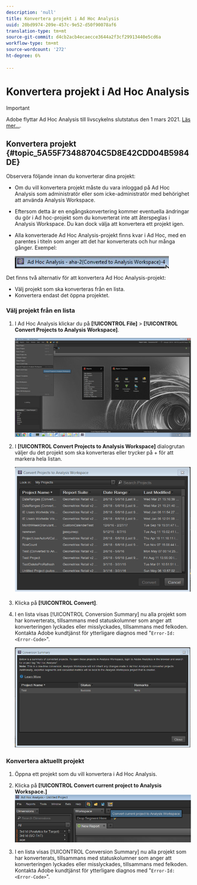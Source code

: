 ```yaml
---
description: 'null'
title: Konvertera projekt i Ad Hoc Analysis
uuid: 20bd9974-209e-457c-9e52-d50f90078af6
translation-type: tm+mt
source-git-commit: d4cb2acb4ecaecce3644a2f3cf29913440e5cd6a
workflow-type: tm+mt
source-wordcount: '272'
ht-degree: 6%

---
```



# Konvertera projekt i Ad Hoc Analysis

>[!IMPORTANT]
>
>Adobe flyttar Ad Hoc Analysis till livscykelns slutstatus den 1 mars 2021. [Läs mer...](https://adobe.ly/discoverworkspace).

## Konvertera projekt {#topic_5A55F73488704C5D8E42CDD04B5984DE}

Observera följande innan du konverterar dina projekt:

* Om du vill konvertera projekt måste du vara inloggad på Ad Hoc Analysis som administratör eller som icke-administratör med behörighet att använda Analysis Workspace.
* Eftersom detta är en engångskonvertering kommer eventuella ändringar du gör i Ad hoc-projekt som du konverterat inte att återspeglas i Analysis Workspace. Du kan dock välja att konvertera ett projekt igen.
* Alla konverterade Ad Hoc Analysis-projekt finns kvar i Ad Hoc, med en parentes i titeln som anger att det har konverterats och hur många gånger. Exempel:

   ![](assets/aha_title_converted.png)

Det finns två alternativ för att konvertera Ad Hoc Analysis-projekt:

* Välj projekt som ska konverteras från en lista.
* Konvertera endast det öppna projektet.

### Välj projekt från en lista

1. I Ad Hoc Analysis klickar du på **[!UICONTROL File]** > **[!UICONTROL Convert Projects to Analysis Workspace]**.

   ![](assets/aha2aw_convert.png)

1. I **[!UICONTROL Convert Projects to Analysis Workspace]** dialogrutan väljer du det projekt som ska konverteras eller trycker på + för att markera hela listan.

   ![](assets/aha2aw_projects.png)

1. Klicka på **[!UICONTROL Convert]**.
1. I en lista visas [!UICONTROL Conversion Summary] nu alla projekt som har konverterats, tillsammans med statuskolumner som anger att konverteringen lyckades eller misslyckades, tillsammans med felkoden. Kontakta Adobe kundtjänst för ytterligare diagnos med &quot;`Error-Id: <Error-Code>`&quot;.

   ![](assets/export_summary.png)

### Konvertera aktuellt projekt

1. Öppna ett projekt som du vill konvertera i Ad Hoc Analysis.
1. Klicka på **[!UICONTROL Convert current project to Analysis Workspace.]** ![](assets/export_current.png)

1. I en lista visas [!UICONTROL Conversion Summary] nu alla projekt som har konverterats, tillsammans med statuskolumner som anger att konverteringen lyckades eller misslyckades, tillsammans med felkoden. Kontakta Adobe kundtjänst för ytterligare diagnos med &quot;`Error-Id: <Error-Code>`&quot;.
